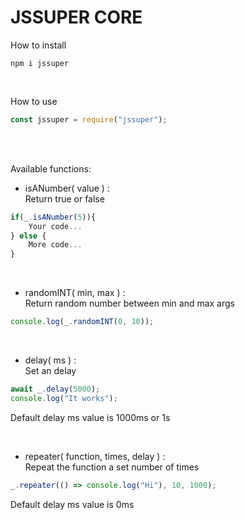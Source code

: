 # JSSUPER CORE

How to install

```shell
npm i jssuper
```

<br>

How to use

```js
const jssuper = require("jssuper");
```

<br>
<br>

Available functions:

- isANumber( value ) :
  <br>
  Return true or false

```js
if(_.isANumber(5)){
    Your code...
} else {
    More code...
}
```

<br>

- randomINT( min, max ) :
  <br>
  Return random number between min and max args

```js
console.log(_.randomINT(0, 10));
```

<br>

- delay( ms ) :
  <br>
  Set an delay

```js
await _.delay(5000);
console.log("It works");
```

Default delay ms value is 1000ms or 1s

<br>

- repeater( function, times, delay ) :
  <br>
  Repeat the function a set number of times

```js
_.repeater(() => console.log("Hi"), 10, 1000);
```

Default delay ms value is 0ms
